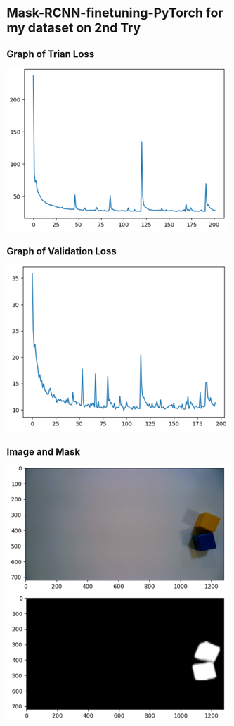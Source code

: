 # Mask-RCNN-finetuning-PyTorch for my dataset on 2nd Try

## Graph of Trian Loss
<img src="./Output Images/Screenshot (1098).png">

## Graph of Validation Loss
<img src="./Output Images/Screenshot (1099).png">

## Image and Mask
<img src="./Output Images/Screenshot (1100).png">
<img src="./Output Images/Screenshot (1101).png">